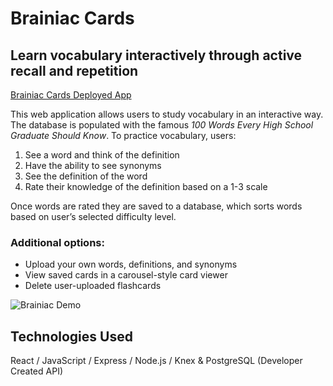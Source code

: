 # Brainiac Cards
## Learn vocabulary interactively through active recall and repetition
[Brainiac Cards Deployed App](https://braniac-cards.herokuapp.com/) 


This web application allows users to study vocabulary in an interactive way. The database is populated with the famous _100 Words Every High School Graduate Should Know_. To practice vocabulary, users:
 1. See a word and think of the definition
 2. Have the ability to see synonyms
 3. See the definition of the word
 4. Rate their knowledge of the definition based on a 1-3 scale

Once words are rated they are saved to a database, which sorts words based on user’s selected difficulty level.

### Additional options: 
* Upload your own words, definitions, and synonyms 
* View saved cards in a carousel-style card viewer 
* Delete user-uploaded flashcards


![Brainiac Demo](https://github.com/BryanLong14/frontend_flashcards_app/blob/master/src/assets/BraniacMovie%20(1).gif)


## Technologies Used 
React / JavaScript / Express / Node.js / Knex & PostgreSQL (Developer Created API)
